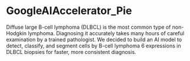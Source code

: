 # GoogleAIAccelerator_Pie

Diffuse large B-cell lymphoma (DLBCL) is the most common type of non-Hodgkin lymphoma. Diagnosing it accurately takes many hours of careful examination by a trained pathologist. We decided to build an AI model to detect, classify, and segment cells by B-cell lymphoma 6 expressions in DLBCL biopsies for faster, more consistent diagnosis.
